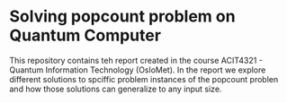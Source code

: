 # Solving popcount problem on Quantum Computer

This repository contains teh report created in the course ACIT4321 - Quantum Information Technology (OsloMet). In the report we explore different solutions to spciffic problem instances of the popcount problen and how those solutions can generalize to any input size.
